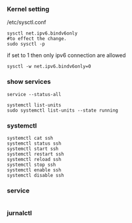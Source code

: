 ### Kernel setting
/etc/sysctl.conf
```
sysctl net.ipv6.bindv6only
#to effect the change.
sudo sysctl -p
```
if set to 1 then only ipv6 connection are allowed
```
sysctl -w net.ipv6.bindv6only=0
```

### show services
```
service --status-all

systemctl list-units
sudo systemctl list-units --state running
```

### systemctl 
```
systemctl cat ssh
systemctl status ssh
systemctl start ssh
systemctl restart ssh
systemctl reload ssh
systemctl stop ssh
systemctl enable ssh
systemctl disable ssh
```



### service 
```
```

### jurnalctl
```
```
